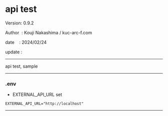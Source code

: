 ﻿# api test

 Version: 0.9.2

 Author  : Kouji Nakashima / kuc-arc-f.com

 date    : 2024/02/24

 update :

***

api test,  sample

***
### .env

* EXTERNAL_API_URL set
```
EXTERNAL_API_URL="http://localhost"
```


***

